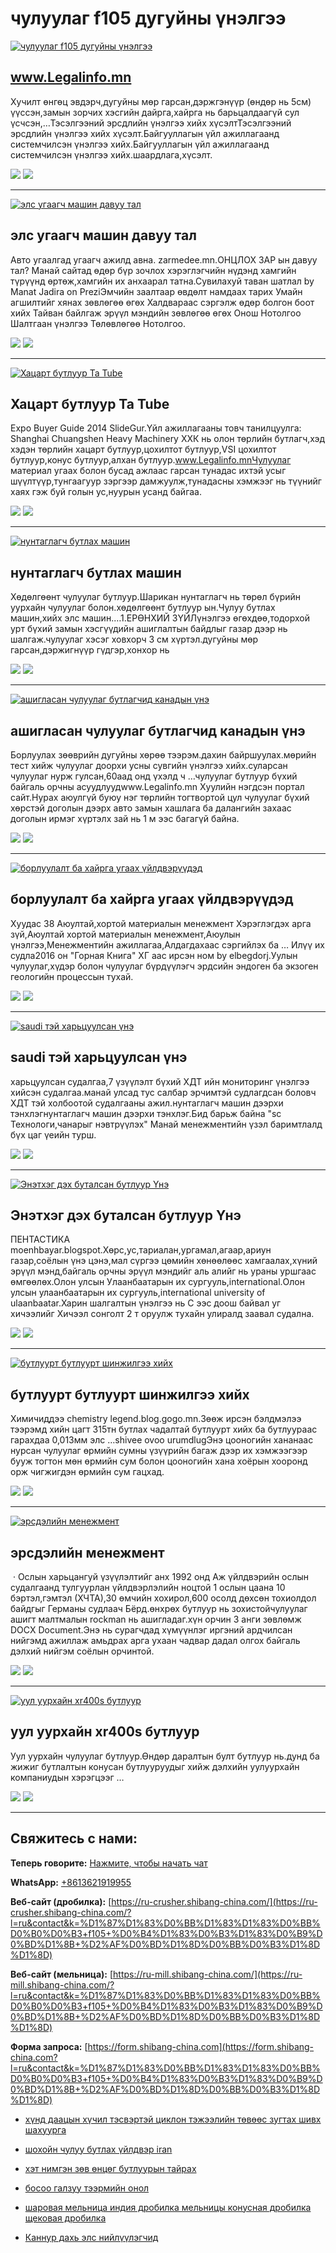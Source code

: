 # чулуулаг f105 дугуйны үнэлгээ

<a href="https://swt.shibang-china.com/?l=ru&img&k=%D1%87%D1%83%D0%BB%D1%83%D1%83%D0%BB%D0%B0%D0%B3+f105+%D0%B4%D1%83%D0%B3%D1%83%D0%B9%D0%BD%D1%8B+%D2%AF%D0%BD%D1%8D%D0%BB%D0%B3%D1%8D%D1%8D" target="_blank">![чулуулаг f105 дугуйны үнэлгээ](http://static.shibang-china.com/all-800x300/627.jpg)</a>

## www.Legalinfo.mn
Хучилт өнгөц эвдэрч,дугуйны мөр гарсан,дэржгэнүүр (өндөр нь 5см) үүссэн,замын зорчих хэсгийн дайрга,хайрга нь барьцалдаагүй сул үсчсэн,…Тэсэлгээний эрсдлийн үнэлгээ хийх хүсэлтТэсэлгээний эрсдлийн үнэлгээ хийх хүсэлт.Байгууллагын үйл ажиллагаанд системчилсэн үнэлгээ хийх.Байгууллагын үйл ажиллагаанд системчилсэн үнэлгээ хийх.шаардлага,хүсэлт.


<a href="https://whatsapp.shibangsoft.com/WhatsApp.php" target="_blank" title="WhatsApp">![](http://static.shibang-china.com/icon/whatsapp.png)</a> <a href="https://swt.shibang-china.com/?l=ru&icon&k=%D1%87%D1%83%D0%BB%D1%83%D1%83%D0%BB%D0%B0%D0%B3+f105+%D0%B4%D1%83%D0%B3%D1%83%D0%B9%D0%BD%D1%8B+%D2%AF%D0%BD%D1%8D%D0%BB%D0%B3%D1%8D%D1%8D" target="_blank">![](http://static.shibang-china.com/icon/chat-ru.png)</a>

---

<a href="https://swt.shibang-china.com/?l=ru&img&k=%D1%87%D1%83%D0%BB%D1%83%D1%83%D0%BB%D0%B0%D0%B3+f105+%D0%B4%D1%83%D0%B3%D1%83%D0%B9%D0%BD%D1%8B+%D2%AF%D0%BD%D1%8D%D0%BB%D0%B3%D1%8D%D1%8D" target="_blank">![элс угаагч машин давуу тал](http://static.shibang-china.com/all-800x300/118.jpg)</a>

## элс угаагч машин давуу тал
Авто угаалгад угаагч ажилд авна. zarmedee.mn.ОНЦЛОХ ЗАР ын давуу тал? Манай сайтад өдөр бүр зочлох хэрэглэгчийн нүдэнд хамгийн түрүүнд өртөж,хамгийн их анхаарал татна.Сувилахуй таван шатлал by Manat Jadira on PreziЭмчийн заалтаар өвдөлт намдаах тарих Умайн агшилтийг хянах зөвлөгөө өгөх Халдвараас сэргэлж өдөр болгон боот хийх Тайван байлгаж эрүүл мэндийн зөвлөгөө өгөх Онош Нотолгоо Шалтгаан үнэлгээ Төлөвлөгөө Нотолгоо.


<a href="https://whatsapp.shibangsoft.com/WhatsApp.php" target="_blank" title="WhatsApp">![](http://static.shibang-china.com/icon/whatsapp.png)</a> <a href="https://swt.shibang-china.com/?l=ru&icon&k=%D1%87%D1%83%D0%BB%D1%83%D1%83%D0%BB%D0%B0%D0%B3+f105+%D0%B4%D1%83%D0%B3%D1%83%D0%B9%D0%BD%D1%8B+%D2%AF%D0%BD%D1%8D%D0%BB%D0%B3%D1%8D%D1%8D" target="_blank">![](http://static.shibang-china.com/icon/chat-ru.png)</a>

---

<a href="https://swt.shibang-china.com/?l=ru&img&k=%D1%87%D1%83%D0%BB%D1%83%D1%83%D0%BB%D0%B0%D0%B3+f105+%D0%B4%D1%83%D0%B3%D1%83%D0%B9%D0%BD%D1%8B+%D2%AF%D0%BD%D1%8D%D0%BB%D0%B3%D1%8D%D1%8D" target="_blank">![Хацарт бутлуур Та Tube](http://static.shibang-china.com/all-800x300/1329.jpg)</a>

## Хацарт бутлуур Та Tube
Expo Buyer Guide 2014 SlideGur.Үйл ажиллагааны товч танилцуулга: Shanghai Chuangshen Heavy Machinery ХХК нь олон төрлийн бутлагч,хэд хэдэн төрлийн хацарт бутлуур,цохилтот бутлуур,VSI цохилтот бутлуур,конус бутлуур,алхан бутлуур.www.Legalinfo.mnЧулуулаг материал угаах болон бусад ажлаас гарсан тунадас ихтэй усыг шүүлтүүр,тунгаагуур зэргээр дамжуулж,тунадасны хэмжээг нь түүнийг хаях гэж буй голын yc,нуурын усанд байгаа.


<a href="https://whatsapp.shibangsoft.com/WhatsApp.php" target="_blank" title="WhatsApp">![](http://static.shibang-china.com/icon/whatsapp.png)</a> <a href="https://swt.shibang-china.com/?l=ru&icon&k=%D1%87%D1%83%D0%BB%D1%83%D1%83%D0%BB%D0%B0%D0%B3+f105+%D0%B4%D1%83%D0%B3%D1%83%D0%B9%D0%BD%D1%8B+%D2%AF%D0%BD%D1%8D%D0%BB%D0%B3%D1%8D%D1%8D" target="_blank">![](http://static.shibang-china.com/icon/chat-ru.png)</a>

---

<a href="https://swt.shibang-china.com/?l=ru&img&k=%D1%87%D1%83%D0%BB%D1%83%D1%83%D0%BB%D0%B0%D0%B3+f105+%D0%B4%D1%83%D0%B3%D1%83%D0%B9%D0%BD%D1%8B+%D2%AF%D0%BD%D1%8D%D0%BB%D0%B3%D1%8D%D1%8D" target="_blank">![нунтаглагч бутлах машин](http://static.shibang-china.com/all-800x300/127.jpg)</a>

## нунтаглагч бутлах машин
Хөдөлгөөнт чулуулаг бутлуур.Шарикан нунтаглагч нь төрөл бүрийн уурхайн чулуулаг болон.хөдөлгөөнт бутлуур ын.Чулуу бутлах машин,хийх элс машин.…1.ЕРӨНХИЙ ЗҮЙЛүнэлгээ өгөхдөө,тодорхой урт бүхий замын хэсгүүдийн ашиглалтын байдлыг газар дээр нь шалгаж.чулуулаг хэсэг ховхорч 3 см хүртэл.дугуйны мөр гарсан,дэржигнүүр гүдгэр,хонхор нь


<a href="https://whatsapp.shibangsoft.com/WhatsApp.php" target="_blank" title="WhatsApp">![](http://static.shibang-china.com/icon/whatsapp.png)</a> <a href="https://swt.shibang-china.com/?l=ru&icon&k=%D1%87%D1%83%D0%BB%D1%83%D1%83%D0%BB%D0%B0%D0%B3+f105+%D0%B4%D1%83%D0%B3%D1%83%D0%B9%D0%BD%D1%8B+%D2%AF%D0%BD%D1%8D%D0%BB%D0%B3%D1%8D%D1%8D" target="_blank">![](http://static.shibang-china.com/icon/chat-ru.png)</a>

---

<a href="https://swt.shibang-china.com/?l=ru&img&k=%D1%87%D1%83%D0%BB%D1%83%D1%83%D0%BB%D0%B0%D0%B3+f105+%D0%B4%D1%83%D0%B3%D1%83%D0%B9%D0%BD%D1%8B+%D2%AF%D0%BD%D1%8D%D0%BB%D0%B3%D1%8D%D1%8D" target="_blank">![ашигласан чулуулаг бутлагчид канадын үнэ](http://static.shibang-china.com/all-800x300/44.jpg)</a>

## ашигласан чулуулаг бутлагчид канадын үнэ
Борлуулах зөөврийн дугуйны хөрөө тээрэм.дахин байршуулах.мөрийн тест хийж чулуулаг доорхи усны сувгийн үнэлгээ хийх.суларсан чулуулаг нурж гулсан,60аад онд үхэлд ч …чулуулаг бутлуур бүхий байгаль орчны асуудлуудwww.Legalinfo.mn Хуулийн нэгдсэн портал сайт.Нурах аюулгүй буюу нэг төрлийн тогтвортой цул чулуулаг бүхий хөрстэй доголын дээрх авто замын хашлага ба далангийн захаас доголын ирмэг хүртэлх зай нь 1 м ээс багагүй байна.


<a href="https://whatsapp.shibangsoft.com/WhatsApp.php" target="_blank" title="WhatsApp">![](http://static.shibang-china.com/icon/whatsapp.png)</a> <a href="https://swt.shibang-china.com/?l=ru&icon&k=%D1%87%D1%83%D0%BB%D1%83%D1%83%D0%BB%D0%B0%D0%B3+f105+%D0%B4%D1%83%D0%B3%D1%83%D0%B9%D0%BD%D1%8B+%D2%AF%D0%BD%D1%8D%D0%BB%D0%B3%D1%8D%D1%8D" target="_blank">![](http://static.shibang-china.com/icon/chat-ru.png)</a>

---

<a href="https://swt.shibang-china.com/?l=ru&img&k=%D1%87%D1%83%D0%BB%D1%83%D1%83%D0%BB%D0%B0%D0%B3+f105+%D0%B4%D1%83%D0%B3%D1%83%D0%B9%D0%BD%D1%8B+%D2%AF%D0%BD%D1%8D%D0%BB%D0%B3%D1%8D%D1%8D" target="_blank">![борлуулалт ба хайрга угаах үйлдвэрүүдэд](http://static.shibang-china.com/all-800x300/1035.jpg)</a>

## борлуулалт ба хайрга угаах үйлдвэрүүдэд
Хуудас 38 Аюултай,хортой материалын менежмент Хэрэглэгдэх арга зүй,Аюултай хортой материалын менежмент,Аюулын үнэлгээ,Менежментийн ажиллагаа,Алдагдахаас сэргийлэх ба … Илүү их судла2016 он &quot;Горная Книга&quot; ХГ аас ирсэн ном by elbegdorj.Уулын чулуулаг,хүдэр болон чулуулаг бүрдүүлэгч эрдсийн эндоген ба экзоген геологийн процессын тухай.


<a href="https://whatsapp.shibangsoft.com/WhatsApp.php" target="_blank" title="WhatsApp">![](http://static.shibang-china.com/icon/whatsapp.png)</a> <a href="https://swt.shibang-china.com/?l=ru&icon&k=%D1%87%D1%83%D0%BB%D1%83%D1%83%D0%BB%D0%B0%D0%B3+f105+%D0%B4%D1%83%D0%B3%D1%83%D0%B9%D0%BD%D1%8B+%D2%AF%D0%BD%D1%8D%D0%BB%D0%B3%D1%8D%D1%8D" target="_blank">![](http://static.shibang-china.com/icon/chat-ru.png)</a>

---

<a href="https://swt.shibang-china.com/?l=ru&img&k=%D1%87%D1%83%D0%BB%D1%83%D1%83%D0%BB%D0%B0%D0%B3+f105+%D0%B4%D1%83%D0%B3%D1%83%D0%B9%D0%BD%D1%8B+%D2%AF%D0%BD%D1%8D%D0%BB%D0%B3%D1%8D%D1%8D" target="_blank">![saudi тэй харьцуулсан үнэ](http://static.shibang-china.com/all-800x300/812.jpg)</a>

## saudi тэй харьцуулсан үнэ
харьцуулсан судалгаа,7 үзүүлэлт бүхий ХДТ ийн мониторинг үнэлгээ хийсэн судалгаа.манай улсад тус салбар эрчимтэй судлагдсан боловч ХДТ тэй холбоотой судалгааны ажил.нунтаглагч машин дээрхи тэнхлэгнунтаглагч машин дээрхи тэнхлэг.Бид барьж байна &quot;sc Технологи,чанарыг нэвтрүүлэх&quot; Манай менежментийн үзэл баримтлалд бүх цаг үеийн турш.


<a href="https://whatsapp.shibangsoft.com/WhatsApp.php" target="_blank" title="WhatsApp">![](http://static.shibang-china.com/icon/whatsapp.png)</a> <a href="https://swt.shibang-china.com/?l=ru&icon&k=%D1%87%D1%83%D0%BB%D1%83%D1%83%D0%BB%D0%B0%D0%B3+f105+%D0%B4%D1%83%D0%B3%D1%83%D0%B9%D0%BD%D1%8B+%D2%AF%D0%BD%D1%8D%D0%BB%D0%B3%D1%8D%D1%8D" target="_blank">![](http://static.shibang-china.com/icon/chat-ru.png)</a>

---

<a href="https://swt.shibang-china.com/?l=ru&img&k=%D1%87%D1%83%D0%BB%D1%83%D1%83%D0%BB%D0%B0%D0%B3+f105+%D0%B4%D1%83%D0%B3%D1%83%D0%B9%D0%BD%D1%8B+%D2%AF%D0%BD%D1%8D%D0%BB%D0%B3%D1%8D%D1%8D" target="_blank">![Энэтхэг дэх буталсан бутлуур Үнэ](http://static.shibang-china.com/all-800x300/1171.jpg)</a>

## Энэтхэг дэх буталсан бутлуур Үнэ
ПЕНТАСТИКА moenhbayar.blogspot.Хөрс,ус,тариалан,ургамал,агаар,ариун газар,соёлын үнэ цэнэ,мал сүргээ цөмийн хөнөөлөөс хамгаалах,хүний эрүүл мэнд,байгаль орчны эрүүл мэндийг аль алийг нь ураны уршгаас өмгөөлөх.Олон улсын Улаанбаатарын их сургууль,international.Олон улсын улаанбаатарын их сургууль,international university of ulaanbaatar.Харин шалгалтын үнэлгээ нь С ээс доош байвал уг хичээлийг Хичээл сонголт 2 т оруулж тухайн улиралд заавал судална.


<a href="https://whatsapp.shibangsoft.com/WhatsApp.php" target="_blank" title="WhatsApp">![](http://static.shibang-china.com/icon/whatsapp.png)</a> <a href="https://swt.shibang-china.com/?l=ru&icon&k=%D1%87%D1%83%D0%BB%D1%83%D1%83%D0%BB%D0%B0%D0%B3+f105+%D0%B4%D1%83%D0%B3%D1%83%D0%B9%D0%BD%D1%8B+%D2%AF%D0%BD%D1%8D%D0%BB%D0%B3%D1%8D%D1%8D" target="_blank">![](http://static.shibang-china.com/icon/chat-ru.png)</a>

---

<a href="https://swt.shibang-china.com/?l=ru&img&k=%D1%87%D1%83%D0%BB%D1%83%D1%83%D0%BB%D0%B0%D0%B3+f105+%D0%B4%D1%83%D0%B3%D1%83%D0%B9%D0%BD%D1%8B+%D2%AF%D0%BD%D1%8D%D0%BB%D0%B3%D1%8D%D1%8D" target="_blank">![бутлуурт бутлуурт шинжилгээ хийх](http://static.shibang-china.com/all-800x300/171.jpg)</a>

## бутлуурт бутлуурт шинжилгээ хийх
Химичиддээ chemistry legend.blog.gogo.mn.Зөөж ирсэн бэлдмэлээ тээрэмд хийн цагт 315тн бутлах чадалтай бутлуурт хийх ба бутлуураас гарахдаа 0,013мм элс …shivee ovoo urumdlugЭнэ цооногийн хананаас нурсан чулуулаг өрмийн сумны үзүүрийн багаж дээр их хэмжээгээр бууж тогтон мөн өрмийн сум болон цооногийн хана хоёрын хооронд орж чигжигдэн өрмийн сум гацхад.


<a href="https://whatsapp.shibangsoft.com/WhatsApp.php" target="_blank" title="WhatsApp">![](http://static.shibang-china.com/icon/whatsapp.png)</a> <a href="https://swt.shibang-china.com/?l=ru&icon&k=%D1%87%D1%83%D0%BB%D1%83%D1%83%D0%BB%D0%B0%D0%B3+f105+%D0%B4%D1%83%D0%B3%D1%83%D0%B9%D0%BD%D1%8B+%D2%AF%D0%BD%D1%8D%D0%BB%D0%B3%D1%8D%D1%8D" target="_blank">![](http://static.shibang-china.com/icon/chat-ru.png)</a>

---

<a href="https://swt.shibang-china.com/?l=ru&img&k=%D1%87%D1%83%D0%BB%D1%83%D1%83%D0%BB%D0%B0%D0%B3+f105+%D0%B4%D1%83%D0%B3%D1%83%D0%B9%D0%BD%D1%8B+%D2%AF%D0%BD%D1%8D%D0%BB%D0%B3%D1%8D%D1%8D" target="_blank">![эрсдэлийн менежмент](http://static.shibang-china.com/all-800x300/691.jpg)</a>

## эрсдэлийн менежмент
&nbsp;&#0183;&#32;Ослын харьцангуй үзүүлэлтийг анх 1992 онд Аж үйлдвэрийн ослын судалгаанд тулгуурлан үйлдвэрлэлийн ноцтой 1 ослын цаана 10 бэртэл,гэмтэл (ХЧТА),30 өмчийн хохирол,600 осолд дөхсөн тохиолдол байдгыг Германы судлаач Бёрд.өнхрөх бутлуур нь зохистойчулуулаг ашигт малтмалын rockman нь ашигладаг.хүн орчин 3 анги зөвлөмж DOCX Document.Энэ нь сурагчдад хүмүүнлэг иргэний ардчилсан нийгэмд ажиллаж амьдрах арга ухаан чадвар дадал олгох байгаль дэлхий нийгэм соёлын орчинтой.


<a href="https://whatsapp.shibangsoft.com/WhatsApp.php" target="_blank" title="WhatsApp">![](http://static.shibang-china.com/icon/whatsapp.png)</a> <a href="https://swt.shibang-china.com/?l=ru&icon&k=%D1%87%D1%83%D0%BB%D1%83%D1%83%D0%BB%D0%B0%D0%B3+f105+%D0%B4%D1%83%D0%B3%D1%83%D0%B9%D0%BD%D1%8B+%D2%AF%D0%BD%D1%8D%D0%BB%D0%B3%D1%8D%D1%8D" target="_blank">![](http://static.shibang-china.com/icon/chat-ru.png)</a>

---

<a href="https://swt.shibang-china.com/?l=ru&img&k=%D1%87%D1%83%D0%BB%D1%83%D1%83%D0%BB%D0%B0%D0%B3+f105+%D0%B4%D1%83%D0%B3%D1%83%D0%B9%D0%BD%D1%8B+%D2%AF%D0%BD%D1%8D%D0%BB%D0%B3%D1%8D%D1%8D" target="_blank">![уул уурхайн xr400s бутлуур](http://static.shibang-china.com/all-800x300/725.jpg)</a>

## уул уурхайн xr400s бутлуур
Уул уурхайн чулуулаг бутлуур.Өндөр даралтын булт бутлуур нь.дунд ба жижиг бутлалтын конусан бутлууруудыг хийж дэлхийн уулуурхайн компаниудын хэрэгцээг …

<a href="https://whatsapp.shibangsoft.com/WhatsApp.php" target="_blank" title="WhatsApp">![](http://static.shibang-china.com/icon/whatsapp.png)</a> <a href="https://swt.shibang-china.com/?l=ru&icon&k=%D1%87%D1%83%D0%BB%D1%83%D1%83%D0%BB%D0%B0%D0%B3+f105+%D0%B4%D1%83%D0%B3%D1%83%D0%B9%D0%BD%D1%8B+%D2%AF%D0%BD%D1%8D%D0%BB%D0%B3%D1%8D%D1%8D" target="_blank">![](http://static.shibang-china.com/icon/chat-ru.png)</a>

---
## Свяжитесь с нами:

**Теперь говорите:** [Нажмите, чтобы начать чат](https://swt.shibang-china.com?l=ru&contact&k=%D1%87%D1%83%D0%BB%D1%83%D1%83%D0%BB%D0%B0%D0%B3+f105+%D0%B4%D1%83%D0%B3%D1%83%D0%B9%D0%BD%D1%8B+%D2%AF%D0%BD%D1%8D%D0%BB%D0%B3%D1%8D%D1%8D)

**WhatsApp:**  [+8613621919955](https://whatsapp.shibangsoft.com/WhatsApp.php)

**Веб-сайт (дробилка):** [https://ru-crusher.shibang-china.com/](https://ru-crusher.shibang-china.com/?l=ru&contact&k=%D1%87%D1%83%D0%BB%D1%83%D1%83%D0%BB%D0%B0%D0%B3+f105+%D0%B4%D1%83%D0%B3%D1%83%D0%B9%D0%BD%D1%8B+%D2%AF%D0%BD%D1%8D%D0%BB%D0%B3%D1%8D%D1%8D)

**Веб-сайт (мельница):** [https://ru-mill.shibang-china.com/](https://ru-mill.shibang-china.com/?l=ru&contact&k=%D1%87%D1%83%D0%BB%D1%83%D1%83%D0%BB%D0%B0%D0%B3+f105+%D0%B4%D1%83%D0%B3%D1%83%D0%B9%D0%BD%D1%8B+%D2%AF%D0%BD%D1%8D%D0%BB%D0%B3%D1%8D%D1%8D)

**Форма запроса:** [https://form.shibang-china.com](https://form.shibang-china.com?l=ru&contact&k=%D1%87%D1%83%D0%BB%D1%83%D1%83%D0%BB%D0%B0%D0%B3+f105+%D0%B4%D1%83%D0%B3%D1%83%D0%B9%D0%BD%D1%8B+%D2%AF%D0%BD%D1%8D%D0%BB%D0%B3%D1%8D%D1%8D)

* [хүнд даацын хүчил тэсвэртэй циклон тэжээлийн төвөөс зугтах шивх шахуурга](../128/%D1%85%D2%AF%D0%BD%D0%B4%20%D0%B4%D0%B0%D0%B0%D1%86%D1%8B%D0%BD%20%D1%85%D2%AF%D1%87%D0%B8%D0%BB%20%D1%82%D1%8D%D1%81%D0%B2%D1%8D%D1%80%D1%82%D1%8D%D0%B9%20%D1%86%D0%B8%D0%BA%D0%BB%D0%BE%D0%BD%20%D1%82%D1%8D%D0%B6%D1%8D%D1%8D%D0%BB%D0%B8%D0%B9%D0%BD%20%D1%82%D3%A9%D0%B2%D3%A9%D3%A9%D1%81%20%D0%B7%D1%83%D0%B3%D1%82%D0%B0%D1%85%20%D1%88%D0%B8%D0%B2%D1%85%20%D1%88%D0%B0%D1%85%D1%83%D1%83%D1%80%D0%B3%D0%B0.md)

* [шохойн чулуу бутлах үйлдвэр iran](../129/%D1%88%D0%BE%D1%85%D0%BE%D0%B9%D0%BD%20%D1%87%D1%83%D0%BB%D1%83%D1%83%20%D0%B1%D1%83%D1%82%D0%BB%D0%B0%D1%85%20%D2%AF%D0%B9%D0%BB%D0%B4%D0%B2%D1%8D%D1%80%20iran.md)

* [хэт нимгэн зөв өнцөг бутлуурын тайрах](../128/%D1%85%D1%8D%D1%82%20%D0%BD%D0%B8%D0%BC%D0%B3%D1%8D%D0%BD%20%D0%B7%D3%A9%D0%B2%20%D3%A9%D0%BD%D1%86%D3%A9%D0%B3%20%D0%B1%D1%83%D1%82%D0%BB%D1%83%D1%83%D1%80%D1%8B%D0%BD%20%D1%82%D0%B0%D0%B9%D1%80%D0%B0%D1%85.md)

* [босоо галзуу тээрмийн онол](../127/%D0%B1%D0%BE%D1%81%D0%BE%D0%BE%20%D0%B3%D0%B0%D0%BB%D0%B7%D1%83%D1%83%20%D1%82%D1%8D%D1%8D%D1%80%D0%BC%D0%B8%D0%B9%D0%BD%20%D0%BE%D0%BD%D0%BE%D0%BB.md)

* [шаровая мельница индия дробилка мельницы конусная дробилка щековая дробилка](../126/%D1%88%D0%B0%D1%80%D0%BE%D0%B2%D0%B0%D1%8F%20%D0%BC%D0%B5%D0%BB%D1%8C%D0%BD%D0%B8%D1%86%D0%B0%20%D0%B8%D0%BD%D0%B4%D0%B8%D1%8F%20%D0%B4%D1%80%D0%BE%D0%B1%D0%B8%D0%BB%D0%BA%D0%B0%20%D0%BC%D0%B5%D0%BB%D1%8C%D0%BD%D0%B8%D1%86%D1%8B%20%D0%BA%D0%BE%D0%BD%D1%83%D1%81%D0%BD%D0%B0%D1%8F%20%D0%B4%D1%80%D0%BE%D0%B1%D0%B8%D0%BB%D0%BA%D0%B0%20%D1%89%D0%B5%D0%BA%D0%BE%D0%B2%D0%B0%D1%8F%20%D0%B4%D1%80%D0%BE%D0%B1%D0%B8%D0%BB%D0%BA%D0%B0.md)

* [Каннур дахь элс нийлүүлэгчид](../127/%D0%9A%D0%B0%D0%BD%D0%BD%D1%83%D1%80%20%D0%B4%D0%B0%D1%85%D1%8C%20%D1%8D%D0%BB%D1%81%20%D0%BD%D0%B8%D0%B9%D0%BB%D2%AF%D2%AF%D0%BB%D1%8D%D0%B3%D1%87%D0%B8%D0%B4.md)